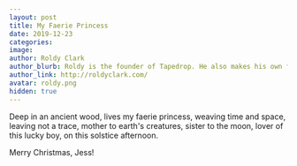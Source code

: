 ```yaml
---
layout: post
title: My Faerie Princess
date: 2019-12-23
categories:
image:
author: Roldy Clark
author_blurb: Roldy is the founder of Tapedrop. He also makes his own films and music.
author_link: http://roldyclark.com/
avatar: roldy.png
hidden: true
---
```


Deep in an ancient wood,
lives my faerie princess,
weaving time and space,
leaving not a trace,
mother to earth's creatures,
sister to the moon,
lover of this lucky boy,
on this solstice afternoon.

Merry Christmas, Jess!
